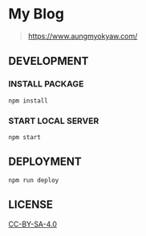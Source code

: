 # My Blog

> https://www.aungmyokyaw.com/

## DEVELOPMENT

### INSTALL PACKAGE

```shell
npm install
```

### START LOCAL SERVER

```shell
npm start
```

## DEPLOYMENT

```shell
npm run deploy
```

## LICENSE

[CC-BY-SA-4.0](./LICENSE)
